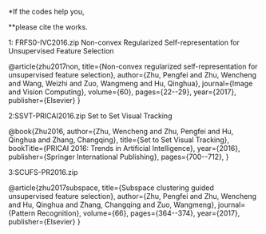 *If the codes help you,

**please cite the works.

1: FRFS0-IVC2016.zip
Non-convex Regularized Self-representation for Unsupervised Feature Selection

@article{zhu2017non,
  title={Non-convex regularized self-representation for unsupervised feature selection},
  author={Zhu, Pengfei and Zhu, Wencheng and Wang, Weizhi and Zuo, Wangmeng and Hu, Qinghua},
  journal={Image and Vision Computing},
  volume={60},
  pages={22--29},
  year={2017},
  publisher={Elsevier}
}

2:SSVT-PRICAI2016.zip
Set to Set Visual Tracking

@book{Zhu2016,
author={Zhu, Wencheng and Zhu, Pengfei and Hu, Qinghua and Zhang, Changqing},
title={Set to Set Visual Tracking},
bookTitle={PRICAI 2016: Trends in Artificial Intelligence},
year={2016},
publisher={Springer International Publishing},
pages={700--712},
}

3:SCUFS-PR2016.zip

@article{zhu2017subspace,
  title={Subspace clustering guided unsupervised feature selection},
  author={Zhu, Pengfei and Zhu, Wencheng and Hu, Qinghua and Zhang, Changqing and Zuo, Wangmeng},
  journal={Pattern Recognition},
  volume={66},
  pages={364--374},
  year={2017},
  publisher={Elsevier}
}
